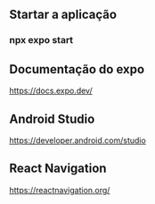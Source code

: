 
## Startar a aplicação

### npx expo start

## Documentação do expo

<https://docs.expo.dev/>

## Android Studio

<https://developer.android.com/studio>

## React Navigation

<https://reactnavigation.org/>
